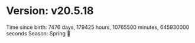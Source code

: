 # Version: v20.5.18
Time since birth: 7476 days, 179425 hours, 10765500 minutes, 645930000 seconds
Season: Spring 🌸
